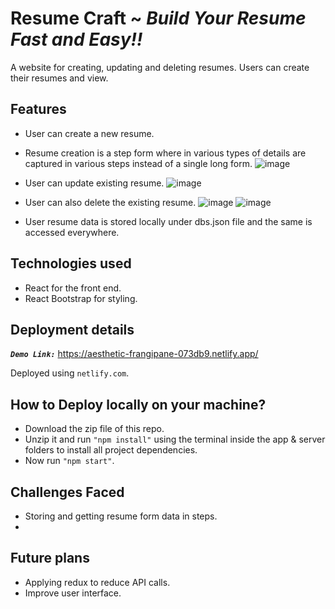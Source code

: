 # Resume Craft ~ *Build Your Resume Fast and Easy!!*
 
A website for creating, updating and deleting resumes. Users can create their resumes and view.

 ## Features
 - User can create a new resume.
 - Resume creation is a step form where in various types of details are captured in various steps instead of a single long form.
  ![image](https://github.com/Harsh-Repository/ResumeCraft/assets/98148017/c5d82359-5941-4ea8-b607-eb2aeb296c51)
 - User can update existing resume.
   ![image](https://github.com/Harsh-Repository/ResumeCraft/assets/98148017/9dddec82-5044-46cb-b400-a568698e8388)

 - User can also delete the existing resume.
   ![image](https://github.com/Harsh-Repository/ResumeCraft/assets/98148017/0c091abc-3649-444a-9d42-22fcd68cd34d)
   ![image](https://github.com/Harsh-Repository/ResumeCraft/assets/98148017/d2bd1f1c-7dbc-4439-8e5b-8c63978adfb9)

 - User resume data is stored locally under dbs.json file and the same is accessed everywhere.
  
 ## Technologies used
 - React for the front end.
 - React Bootstrap for styling.


## Deployment details
***`Demo Link:`*** https://aesthetic-frangipane-073db9.netlify.app/

Deployed using `netlify.com`.

## How to Deploy locally on your machine?
- Download the zip file of this repo.
- Unzip it and run `"npm install"` using the terminal inside the app & server folders to install all project dependencies.
- Now run `"npm start"`.

## Challenges Faced
- Storing and getting resume form data in steps.
- 

## Future plans
- Applying redux to reduce API calls.
- Improve user interface.
